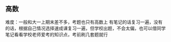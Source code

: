 

## 高数

难度：一般和大一上期末差不多，考题也只有高数上
有笔记的话复习一遍，没有的话，根据自己情况选择速成课复习一遍，但学校出题，不会太偏，也可以借同学笔记看看学校老师爱考的知识点，考前刷几套题就行